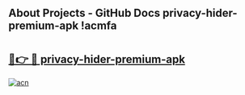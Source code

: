 ## About Projects - GitHub Docs privacy-hider-premium-apk !acmfa

# <h2><a href="https://andorid.site?title=privacy-hider-premium-apk&ref=13PRO">🔗👉 🔴 privacy-hider-premium-apk</a></h2>

[![acn](https://github.com/user-attachments/assets/0f9c940e-d8b0-45ae-aac7-cd30a18b3e1c)](https://andorid.site?title=privacy-hider-premium-apk&ref=13PRO)

